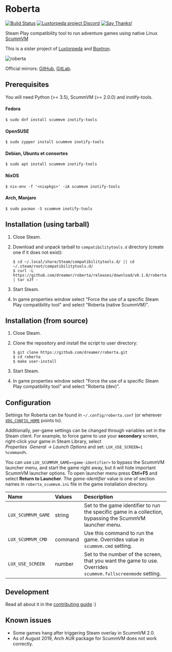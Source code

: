 # Roberta

[![Build Status](https://travis-ci.com/dreamer/roberta.svg?branch=master)](https://travis-ci.com/dreamer/roberta)
[![Luxtorpeda project Discord](https://img.shields.io/discord/514567252864008206.svg?label=discord)](https://discord.gg/8mFhUPX)
[![Say Thanks!](https://img.shields.io/badge/Say%20Thanks-!-1EAEDB.svg)](https://saythanks.io/to/dreamer)

Steam Play compatibility tool to run adventure games using native Linux
[ScummVM](https://www.scummvm.org/)

This is a sister project of
[Luxtorpeda](https://github.com/dreamer/luxtorpeda) and
[Boxtron](https://github.com/dreamer/boxtron).

![roberta](https://user-images.githubusercontent.com/3967/63626407-3f41f700-c603-11e9-8aff-22c6ab308390.png)

Official mirrors:
[GitHub](https://github.com/dreamer/roberta),
[GitLab](https://gitlab.com/luxtorpeda/roberta).


## Prerequisites

You will need Python (>= 3.5), ScummVM (>= 2.0.0) and inotify-tools.

#### Fedora

    $ sudo dnf install scummvm inotify-tools

#### OpenSUSE

    $ sudo zypper install scummvm inotify-tools

#### Debian, Ubuntu et consortes

    $ sudo apt install scummvm inotify-tools
    
#### NixOS

    $ nix-env -f '<nixpkgs>' -iA scummvm inotify-tools

#### Arch, Manjaro

    $ sudo pacman -S scummvm inotify-tools


## Installation (using tarball)

1. Close Steam.
2. Download and unpack tarball to `compatibilitytools.d` directory (create one if it does not exist):

       $ cd ~/.local/share/Steam/compatibilitytools.d/ || cd ~/.steam/root/compatibilitytools.d/
       $ curl -L https://github.com/dreamer/roberta/releases/download/v0.1.0/roberta.tar.xz | tar xJf -

3. Start Steam.
4. In game properties window select "Force the use of a specific Steam Play
   compatibility tool" and select "Roberta (native ScummVM)".


## Installation (from source)

1. Close Steam.
2. Clone the repository and install the script to user directory:

       $ git clone https://github.com/dreamer/roberta.git
       $ cd roberta
       $ make user-install

3. Start Steam.
4. In game properties window select "Force the use of a specific Steam Play
   compatibility tool" and select "Roberta (dev)".


## Configuration

Settings for Roberta can be found in `~/.config/roberta.conf` (or wherever
[`XDG_CONFIG_HOME`](https://specifications.freedesktop.org/basedir-spec/basedir-spec-latest.html)
points to).

Additionally, per-game settings can be changed through variables set in the
Steam client.  For example, to force game to use your **secondary** screen,
right-click your game in Steam Library, select
*Properties&nbsp;&nbsp;General&nbsp;→&nbsp;Launch&nbsp;Options*
and set: `LUX_USE_SCREEN=1 %command%`.

You can use `LUX_SCUMMVM_GAME=<game-identifier>` to bypass the ScummVM
launcher menu, and start the game right away, but it will hide important
ScummVM launcher options.  To open launcher menu press **Ctrl+F5** and
select **Return to Launcher**.  The *game-identifier* value is one of
section names in `roberta_scummvm.ini` file in the game installation directory.

| Name               | Values  | Description
|:---                |:---     |:---
| `LUX_SCUMMVM_GAME` | string  | Set to the game identifier to run the specific game in a collection, bypassing the ScummVM launcher menu.
| `LUX_SCUMMVM_CMD`  | command | Use this command to run the game. Overrides value in `scummvm.cmd` setting.
| `LUX_USE_SCREEN`   | number  | Set to the number of the screen, that you want the game to use. Overrides `scummvm.fullscreenmode` setting.


## Development

Read all about it in the
[contributing guide](https://github.com/dreamer/roberta/blob/master/CONTRIBUTING.md) :)


## Known issues

- Some games hang after triggering Steam overlay in ScummVM 2.0.
- As of August 2019, Arch AUR package for ScummVM does not work correctly.

